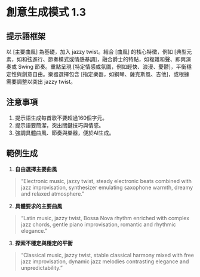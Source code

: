 # 創意生成模式 1.3

## 提示語框架

以 [主要曲風] 為基礎，加入 jazzy twist。結合 [曲風] 的核心特徵，例如 [典型元素，如和弦進行、節奏模式或情感基調]，融合爵士的特點，如複雜和聲、即興演奏或 Swing 節奏。重點呈現 [特定情感或氛圍，例如輕快、浪漫、憂鬱]，平衡穩定性與創意自由。樂器選擇包含 [指定樂器，如鋼琴、薩克斯風、吉他]，或根據需要調整以突出 jazzy twist。

## 注意事項
1. 提示語生成每首歌不要超過160個字元。
2. 提示語要簡潔，突出關鍵技巧與情感。
3. 強調具體曲風、節奏與樂器，便於AI生成。

## 範例生成

1. **自由選擇主要曲風**  
> “Electronic music, jazzy twist, steady electronic beats combined with jazz improvisation, synthesizer emulating saxophone warmth, dreamy and relaxed atmosphere.”

2. **具體要求的主要曲風**  
> “Latin music, jazzy twist, Bossa Nova rhythm enriched with complex jazz chords, gentle piano improvisation, romantic and rhythmic elegance.”

3. **探索不穩定與穩定的平衡**  
> “Classical music, jazzy twist, stable classical harmony mixed with free jazz improvisation, dynamic jazz melodies contrasting elegance and unpredictability.”
